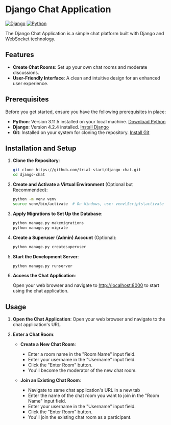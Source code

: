# Django Chat Application

[![Django](https://img.shields.io/badge/Django-4.2.4-brightgreen.svg)](https://www.djangoproject.com/)
[![Python](https://img.shields.io/badge/Python-3.11.5-blue.svg)](https://www.python.org/)

The Django Chat Application is a simple chat platform built with Django and WebSocket technology.

## Features

- **Create Chat Rooms**: Set up your own chat rooms and moderate discussions.
- **User-Friendly Interface**: A clean and intuitive design for an enhanced user experience.

## Prerequisites

Before you get started, ensure you have the following prerequisites in place:

- **Python**: Version 3.11.5 installed on your local machine. [Download Python](https://www.python.org/downloads/)
- **Django**: Version 4.2.4 installed. [Install Django](https://www.djangoproject.com/download/)
- **Git**: Installed on your system for cloning the repository. [Install Git](https://git-scm.com/downloads)

## Installation and Setup

1. **Clone the Repository**:

    ```bash
    git clone https://github.com/trial-start/django-chat.git
    cd django-chat
    ```

2. **Create and Activate a Virtual Environment** (Optional but Recommended):

    ```bash
    python -m venv venv
    source venv/bin/activate  # On Windows, use: venv\Scripts\activate
    ```

3. **Apply Migrations to Set Up the Database**:

    ```bash
    python manage.py makemigrations
    python manage.py migrate
    ```

4. **Create a Superuser (Admin) Account** (Optional):

    ```bash
    python manage.py createsuperuser
    ```

5. **Start the Development Server**:

    ```bash
    python manage.py runserver
    ```

6. **Access the Chat Application**:

    Open your web browser and navigate to [http://localhost:8000](http://localhost:8000) to start using the chat application.

## Usage

1. **Open the Chat Application**: Open your web browser and navigate to the chat application's URL.

2. **Enter a Chat Room**:
   - **Create a New Chat Room**:
     - Enter a room name in the "Room Name" input field.
     - Enter your username in the "Username" input field.
     - Click the "Enter Room" button.
     - You'll become the moderator of the new chat room.

   - **Join an Existing Chat Room**:
     - Navigate to same chat application's URL in a new tab
     - Enter the name of the chat room you want to join in the "Room Name" input field.
     - Enter your username in the "Username" input field.
     - Click the "Enter Room" button.
     - You'll join the existing chat room as a participant.




